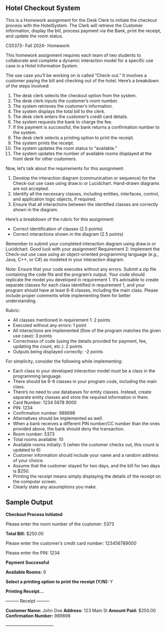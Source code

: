 ## Hotel Checkout System
This is a Homework assignment for the Desk Clerk to initiate the checkout process with the HotelSystem. The Clerk will retrieve the Customer information, display the bill, process payment via the Bank, print the receipt, and update the room status.


CS5373- Fall 2024- Homework

This homework assignment requires each team of two students to collaborate and complete a dynamic interaction model for a specific use case in a Hotel Information System.

The use case you’ll be working on is called “Check-out.” It involves a customer paying the bill and checking out of the hotel. Here’s a breakdown of the steps involved:

1. The desk clerk selects the checkout option from the system.
2. The desk clerk inputs the customer’s room number.
3. The system retrieves the customer’s information.
4. The system displays the total bill to the clerk.
5. The desk clerk enters the customer’s credit card details.
6. The system requests the bank to charge the fee.
7. If the payment is successful, the bank returns a confirmation number to the system.
8. The desk clerk selects a printing option to print the receipt.
9. The system prints the receipt.
10. The system updates the room status to “available.”
11. The system updates the number of available rooms displayed at the front desk for other customers.

Now, let’s talk about the requirements for this assignment:

1. Develop the interaction diagram (communication or sequence) for the Check-out use case using draw.io or Lucidchart. Hand-drawn diagrams are not accepted.
2. Identify all the necessary classes, including entities, interfaces, control, and application logic objects, if required.
3. Ensure that all interactions between the identified classes are correctly shown in the diagram.

Here’s a breakdown of the rubric for this assignment:

- Correct identification of classes (2.5 points)
- Correct interactions shown in the diagram (2.5 points)

Remember to submit your completed interaction diagram using draw.io or Lucidchart. Good luck with your assignment!
Requirement 2: Implement the Check-out use case using an object-oriented programming language (e.g., Java, C++, or C#) as modeled in your interaction diagram.

Note: Ensure that your code executes without any errors. Submit a zip file containing the code file and the program’s output. Your code should replicate the model you developed in requirement 1. It’s advisable to create separate classes for each class identified in requirement 1, and your program should have at least 6-8 classes, including the main class. Please include proper comments while implementing them for better understanding.

Rubric:

- All classes mentioned in requirement 1: 2 points
- Executed without any errors: 1 point
- All interactions are implemented (flow of the program matches the given use case): 3 points
- Correctness of code (using the details provided for payment, fee, updating the count, etc.): 2 points
- Outputs being displayed correctly: -2 points

For simplicity, consider the following while implementing:

- Each class in your developed interaction model must be a class in the programming language.
- There should be 6-8 classes in your program code, including the main class.
- There’s no need to use databases for entity classes. Instead, create separate entity classes and store the required information in them.
- Card Number: 1234 5678 9000
- PIN: 1234
- Confirmation number: 989898
- Alternatives should be implemented as well.
- When a bank receives a different PIN number/CC number than the ones provided above, the bank should deny the transaction.
- Room number: 5373
- Total rooms available: 10
- Available rooms initially: 5 (when the customer checks out, this count is updated to 6)
- Customer information should include your name and a random address of your choice.
- Assume that the customer stayed for two days, and the bill for two days is $250.
- Printing the receipt means simply displaying the details of the receipt on the computer screen.
- Clearly state any assumptions you make.

## Sample Output
**Checkout Process Initiated**

Please enter the room number of the customer: 5373

**Total Bill:** $250.00

Please enter the customer’s credit card number: 123456789000

Please enter the PIN: 1234

**Payment Successful**

**Available Rooms:** 6

**Select a printing option to print the receipt (Y/N):** Y

**Printing Receipt…**

——— Receipt ———

**Customer Name:** John Doe
**Address:** 123 Main St
**Amount Paid:** $250.00
**Confirmation Number:** 989898

———————————

